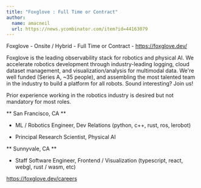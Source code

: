 ```yaml
---
title: "Foxglove : Full Time or Contract"
author:
  name: amacneil
  url: https://news.ycombinator.com/item?id=44163079
---
```

Foxglove - Onsite &#x2F; Hybrid - Full Time or Contract - <a href="https:&#x2F;&#x2F;foxglove.dev&#x2F;" rel="nofollow">https:&#x2F;&#x2F;foxglove.dev&#x2F;</a>

Foxglove is the leading observability stack for robotics and physical AI. We accelerate robotics development through industry-leading logging, cloud dataset management, and visualization&#x2F;analysis for multimodal data. We&#x27;re well funded (Series A, ~35 people), and assembling the most talented team in the industry to build a platform for all robots. Sound interesting? Join us!

Prior experience working in the robotics industry is desired but not mandatory for most roles.

** San Francisco, CA **

- ML &#x2F; Robotics Engineer, Dev Relations (python, c++, rust, ros, lerobot)

- Principal Research Scientist, Physical AI

** Sunnyvale, CA **

- Staff Software Engineer, Frontend &#x2F; Visualization (typescript, react, webgl, rust &#x2F; wasm, etc)

<a href="https:&#x2F;&#x2F;foxglove.dev&#x2F;careers" rel="nofollow">https:&#x2F;&#x2F;foxglove.dev&#x2F;careers</a>
<JobApplication />
